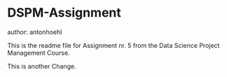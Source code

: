 # DSPM-Assignment

author: antonhoehl

This is the readme file for Assignment nr. 5 from the Data Science Project 
Management Course. 

This is another Change. 